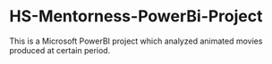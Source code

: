 # HS-Mentorness-PowerBi-Project
This is a Microsoft PowerBI project which analyzed animated movies produced at certain period.
